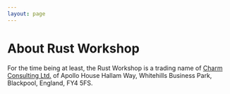 ```yaml
---
layout: page
---
```


# About Rust Workshop

For the time being at least, the Rust Workshop is a trading name of [Charm Consulting Ltd.](https://charmconsulting.co.uk/) of Apollo House Hallam Way, Whitehills Business Park, Blackpool, England, FY4 5FS.
